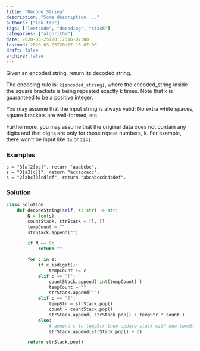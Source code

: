 ```yaml
---
title: "Decode String"
description: "Some description ..."
authors: ["lek-tin"]
tags: ["leetcode", "decoding", "stack"]
categories: ["algorithm"]
date: 2020-03-25T20:17:16-07:00
lastmod: 2020-03-25T20:17:16-07:00
draft: false
archive: false
---
```

Given an encoded string, return its decoded string.  

The encoding rule is: `k[encoded_string]`, where the encoded_string inside the square brackets is being repeated exactly k times. Note that k is guaranteed to be a positive integer.  

You may assume that the input string is always valid; No extra white spaces, square brackets are well-formed, etc.  

Furthermore, you may assume that the original data does not contain any digits and that digits are only for those repeat numbers, k. For example, there won't be input like `3a` or `2[4]`.  

### Examples

```
s = "3[a]2[bc]", return "aaabcbc".
s = "3[a2[c]]", return "accaccacc".
s = "2[abc]3[cd]ef", return "abcabccdcdcdef".
```

### Solution

```python
class Solution:
    def decodeString(self, s: str) -> str:
        N = len(s)
        countStack, strStack = [], []
        tempCount = ""
        strStack.append("")

        if N == 0:
            return ""

        for c in s:
            if c.isdigit():
                tempCount += c
            elif c == "[":
                countStack.append( int(tempCount) )
                tempCount = ""
                strStack.append("")
            elif c == "]":
                tempStr = strStack.pop()
                count = countStack.pop()
                strStack.append( strStack.pop() + tempStr * count )
            else:
                # append c to tempStr then update stack with new tempStr
                strStack.append(strStack.pop() + c)

        return strStack.pop()
```
